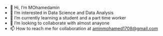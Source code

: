 - 👋 Hi, I’m MOhamedamin
- 👀 I’m interested in Data Science and Data Analysis
- 🌱 I’m currently learning a student and a part time worker
- 💞️ I’m looking to collaborate with almost anayone
- 📫 How to reach me for collaboration at aminmohamed1708@gmail.com

